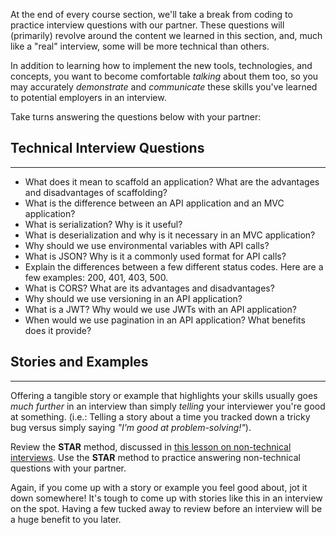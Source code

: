 At the end of every course section, we'll take a break from coding to practice interview questions with our partner. These questions will (primarily) revolve around the content we learned in this section, and, much like a "real" interview, some will be more technical than others.

In addition to learning how to implement the new tools, technologies, and concepts, you want to become comfortable _talking_ about them too, so you may accurately _demonstrate_ and _communicate_ these skills you've learned to potential employers in an interview.

Take turns answering the questions below with your partner:

## Technical Interview Questions
---

* What does it mean to scaffold an application? What are the advantages and disadvantages of scaffolding?
* What is the difference between an API application and an MVC application?
* What is serialization? Why is it useful?
* What is deserialization and why is it necessary in an MVC application?
* Why should we use environmental variables with API calls?
* What is JSON? Why is it a commonly used format for API calls?
* Explain the differences between a few different status codes. Here are a few examples: 200, 401, 403, 500.
* What is CORS? What are its advantages and disadvantages?
* Why should we use versioning in an API application?
* What is a JWT? Why would we use JWTs with an API application?
* When would we use pagination in an API application? What benefits does it provide?

## Stories and Examples
---


Offering a tangible story or example that highlights your skills usually goes _much further_ in an interview than simply _telling_ your interviewer you're good at something. (i.e.: Telling a story about a time you tracked down a tricky bug versus simply saying _"I'm good at problem-solving!"_).

Review the **STAR** method, discussed in [this lesson on non-technical interviews](https://www.learnhowtoprogram.com/internship-and-job-search/preparing-for-job-interviews/non-technical-interview). Use the **STAR** method to practice answering non-technical questions with your partner.

Again, if you come up with a story or example you feel good about, jot it down somewhere! It's tough to come up with stories like this in an interview on the spot. Having a few tucked away to review before an interview will be a huge benefit to you later.
